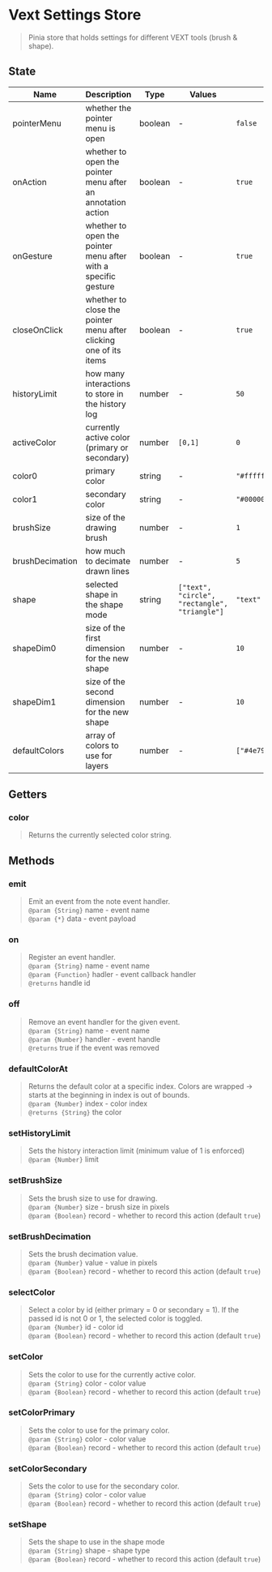 # Vext Settings Store

> Pinia store that holds settings for different VEXT tools (brush & shape).

## State

| Name      | Description                      | Type   | Values | Default              |
| --------- | -------------------------------- | ------ | ------ | -------------------- |
| pointerMenu | whether the pointer menu is open | boolean | -      | `false`         |
| onAction | whether to open the pointer menu after an annotation action | boolean | -      | `true`         |
| onGesture | whether to open the pointer menu after with a specific gesture | boolean | -      | `true`         |
| closeOnClick | whether to close the pointer menu after clicking one of its items | boolean | -      | `true`         |
| historyLimit | how many interactions to store in the history log | number | -      | `50`         |
| activeColor | currently active color (primary or secondary) | number | `[0,1]`      | `0`         |
| color0 | primary color | string | -      | `"#ffffff"`         |
| color1 | secondary color | string | -      | `"#000000"`         |
| brushSize | size of the drawing brush | number | -      | `1`         |
| brushDecimation | how much to decimate drawn lines | number | -      | `5`         |
| shape | selected shape in the shape mode | string | `["text", "circle", "rectangle", "triangle"]`      | `"text"`         |
| shapeDim0 | size of the first dimension for the new shape | number | -      | `10`         |
| shapeDim1 | size of the second dimension for the new shape | number | -      | `10`         |
| defaultColors | array of colors to use for layers | number | -      | `["#4e79a7","#f28e2c","#e15759","#76b7b2","#59a14f","#edc949","#af7aa1","#ff9da7","#9c755f","#bab0ab"]`         |

## Getters

### color

> Returns the currently selected color string.

## Methods

### emit

> Emit an event from the note event handler.
> <br>`@param {String}` name - event name
> <br>`@param {*}` data - event payload

### on

> Register an event handler.
> <br>`@param {String}` name - event name
> <br>`@param {Function}` hadler - event callback handler
> <br>`@returns` handle id

### off

> Remove an event handler for the given event.
> <br>`@param {String}` name - event name
> <br>`@param {Number}` handler - event handle
> <br>`@returns` true if the event was removed

### defaultColorAt

> Returns the default color at a specific index.
> Colors are wrapped -> starts at the beginning in index is out of bounds.
> <br>`@param {Number}` index - color index
> <br>`@returns {String}` the color

### setHistoryLimit

> Sets the history interaction limit (minimum value of 1 is enforced)
> <br>`@param {Number}` limit

### setBrushSize

> Sets the brush size to use for drawing.
> <br>`@param {Number}` size - brush size in pixels
> <br>`@param {Boolean}` record - whether to record this action (default `true`)

### setBrushDecimation

> Sets the brush decimation value.
> <br>`@param {Number}` value - value in pixels
> <br>`@param {Boolean}` record - whether to record this action (default `true`)

### selectColor

> Select a color by id (either primary = 0 or secondary = 1).
> If the passed id is not 0 or 1, the selected color is toggled.
> <br>`@param {Number}` id - color id
> <br>`@param {Boolean}` record - whether to record this action (default `true`)

### setColor

> Sets the color to use for the currently active color.
> <br>`@param {String}` color - color value
> <br>`@param {Boolean}` record - whether to record this action (default `true`)

### setColorPrimary

> Sets the color to use for the primary color.
> <br>`@param {String}` color - color value
> <br>`@param {Boolean}` record - whether to record this action (default `true`)

### setColorSecondary

> Sets the color to use for the secondary color.
> <br>`@param {String}` color - color value
> <br>`@param {Boolean}` record - whether to record this action (default `true`)

### setShape

> Sets the shape to use in the shape mode
> <br>`@param {String}` shape - shape type
> <br>`@param {Boolean}` record - whether to record this action (default `true`)
